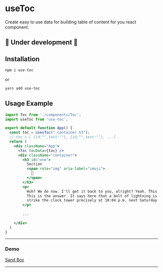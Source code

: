 # useToc

Create easy to use data for building table of content for you react component.

## 🚧 Under development 🚧

## Installation

```sh
npm i use-toc
```

or

```sh
yarn add use-toc
```

## Usage Example

```jsx
import Toc from './components/Toc';
import useToc from 'use-toc';

export default function App() {
  const toc = usesToc(".container h3");
  // toc = [ {id:"",text:""}, {id:"",text:""}, ...]
  return (
    <div className="App">
      <Toc tocData={toc} />
      <div className="container">
        <h3 id="one">
          Section
          <span role="img" aria-label="imoji">
            🦁
          </span>
        </h3>
        <p>
          Huh? We do now. I'll get it back to you, alright? Yeah. This is it.
          This is the answer. It says here that a bolt of lightning is gonna
          strike the clock tower precisely at 10:04 p.m. next Saturday night.
        </p>
      
        ...
    
    </div>  
  )
}
```

---

### Demo

[Sand Box](https://codesandbox.io/s/cold-rgb-65f06?file=/src/Toc.js)

---
